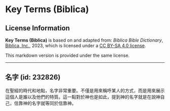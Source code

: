 # Key Terms (Biblica)

## License Information

**Key Terms (Biblica)** is based on and adapted from: _Biblica Bible Dictionary_, [Biblica, Inc.](https://www.biblica.com/), 2023, which is licensed under a [CC BY-SA 4.0 license](https://creativecommons.org/licenses/by-sa/4.0/legalcode.en).

This markdown version is provided under the same license.



--------------------------------

## 名字 (id: 232826)

在聖經的時代和地點，名字非常重要。不僅是用來稱呼某人的方式，而是用來展示這個人是誰以及他們的特質。這一點對於神也是如此，提到神的名字就是在說神自己，信靠神的名字就等同於信靠神。


